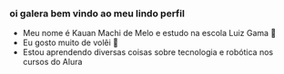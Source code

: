 ### oi galera bem vindo ao meu lindo perfil

- Meu nome é Kauan Machi de Melo e estudo na escola Luiz Gama 🏫
- Eu gosto muito de volêi 🏐
- Estou aprendendo diversas coisas sobre tecnologia e robótica nos cursos do Alura
